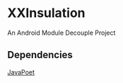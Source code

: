 # XXInsulation
An Android Module Decouple Project

## Dependencies
[JavaPoet](https://github.com/square/javapoet)